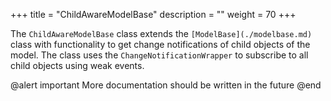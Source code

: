 +++
title = "ChildAwareModelBase" 
description = ""
weight = 70
+++

The `ChildAwareModelBase` class extends the `[ModelBase](./modelbase.md)` class with functionality to get change notifications of child objects of the model. The class  uses the `ChangeNotificationWrapper` to subscribe to all child objects using weak events.

@alert important
More documentation should be written in the future
@end